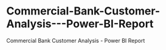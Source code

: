 # Commercial-Bank-Customer-Analysis---Power-BI-Report
Commercial Bank Customer Analysis - Power BI Report
